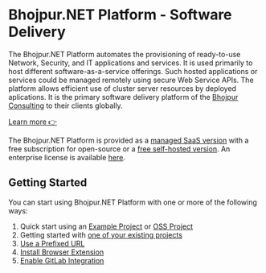# Bhojpur.NET Platform - Software Delivery
The Bhojpur.NET Platform automates the provisioning of ready-to-use Network, Security, and IT applications and services. It is used primarily to host different software-as-a-service offerings. Such hosted applications or services could be managed remotely using secure Web Service APIs. The platform allows efficient use of cluster server resources by deployed aplications. It is the primary software delivery platform of the [Bhojpur Consulting](https://www.bhojpur-consulting.com) to their clients globally.

[Learn more 👉](https://www.bhojpur.net)

The Bhojpur.NET Platform is provided as a [managed SaaS version](https://bhojpur.net) with a free subscription for open-source or a [free self-hosted version](https://www.bhojpur.net/self-hosted). An enterprise license is available [here](https://www.bhojpur.net/self-hosted).

## Getting Started

You can start using Bhojpur.NET Platform with one or more of the following ways:
1. Quick start using an [Example Project](https://docs.bhojpur.net/quickstart) or [OSS Project](https://contribute.dev/)
1. Getting started with [one of your existing projects](https://docs.bhojpur.net/getting-started)
1. [Use a Prefixed URL](https://docs.bhojpur.net/getting-started/#prefixed-url)
1. [Install Browser Extension](https://docs.bhojpur.net/getting-started#browser-extension)
1. [Enable GitLab Integration](https://docs.bhojpur.net/gitlab-integration#gitlab-integration)
